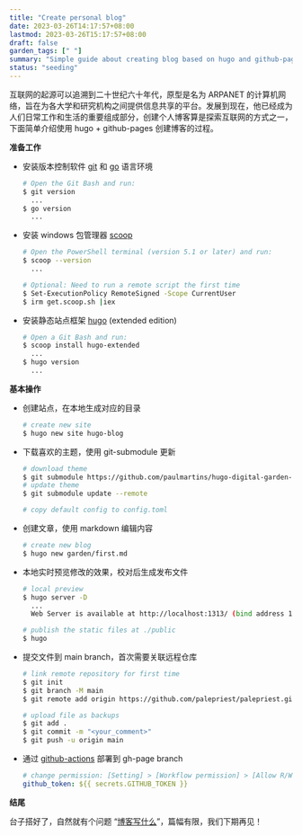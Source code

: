 ```yaml
---
title: "Create personal blog"
date: 2023-03-26T14:17:57+08:00
lastmod: 2023-03-26T15:17:57+08:00
draft: false
garden_tags: [" "]
summary: "Simple guide about creating blog based on hugo and github-pages."
status: "seeding"
---
```


互联网的起源可以追溯到二十世纪六十年代，原型是名为 ARPANET 的计算机网络，旨在为各大学和研究机构之间提供信息共享的平台。发展到现在，他已经成为人们日常工作和生活的重要组成部分，创建个人博客算是探索互联网的方式之一，下面简单介绍使用 hugo + github-pages 创建博客的过程。

**准备工作**

-   安装版本控制软件 [git](https://git-scm.com/book/en/v2/Getting-Started-Installing-Git) 和 [go](https://go.dev/doc/install) 语言环境
    ```bash
    # Open the Git Bash and run: 
    $ git version
      ...
    $ go version
      ...
    ```
    
-   安装 windows 包管理器 [scoop](https://scoop.sh/)
    ```bash
    # Open the PowerShell terminal (version 5.1 or later) and run:
    $ scoop --version
      ...
    
    # Optional: Need to run a remote script the first time
    $ Set-ExecutionPolicy RemoteSigned -Scope CurrentUser
    $ irm get.scoop.sh |iex
    ```
    
-   安装静态站点框架 [hugo](https://gohugo.io/installation/windows/) (extended edition)
    ```bash
    # Open a Git Bash and run: 
    $ scoop install hugo-extended
      ...
    $ hugo version
      ...
    ```

**基本操作**

-   创建站点，在本地生成对应的目录
    ```bash
    # create new site
    $ hugo new site hugo-blog
    ```
    
-   下载喜欢的主题，使用 git-submodule 更新
    ```bash
    # download theme
    $ git submodule https://github.com/paulmartins/hugo-digital-garden-theme.git themes/digital-garden
    # update theme
    $ git submodule update --remote
    
    # copy default config to config.toml
    ```
    
-   创建文章，使用 markdown 编辑内容
    ```bash
    # create new blog
    $ hugo new garden/first.md
    ```
    
-   本地实时预览修改的效果，校对后生成发布文件
    ```bash
    # local preview
    $ hugo server -D
      ...
      Web Server is available at http://localhost:1313/ (bind address 127.0.0.1)

    # publish the static files at ./public
    $ hugo  
    ```
    
-   提交文件到 main branch，首次需要关联远程仓库
    ```bash
    # link remote repository for first time
    $ git init
    $ git branch -M main
    $ git remote add origin https://github.com/palepriest/palepriest.github.io.git

    # upload file as backups
    $ git add .
    $ git commit -m "<your_comment>"
    $ git push -u origin main
    ```
    
-   通过 [github-actions](https://gohugo.io/hosting-and-deployment/hosting-on-github/) 部署到 gh-page branch
    ```yaml
    # change permission: [Setting] > [Workflow permission] > [Allow R/W] 
    github_token: ${{ secrets.GITHUB_TOKEN }}
    ```

**结尾**

台子搭好了，自然就有个问题 “<u>博客写什么</u>”，篇幅有限，我们下期再见！